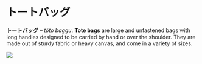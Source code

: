 # トートバッグ

**トートバッグ** – *tōto baggu*. **Tote bags** are large and unfastened bags with long handles designed to be carried by hand or over the shoulder. They are made out of sturdy fabric or heavy canvas, and come in a variety of sizes.

![](/%E3%83%88%E3%83%BC%E3%83%88%E3%83%90%E3%83%83%E3%82%B0/QmGbiOpW.jpg)
